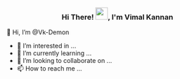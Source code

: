 <h3 align="center">
  Hi There! <img src="https://media.giphy.com/media/hvRJCLFzcasrR4ia7z/giphy.gif" width="28">, I'm Vimal Kannan
</h3>

👋 Hi, I’m @Vk-Demon
- 👀 I’m interested in ...
- 🌱 I’m currently learning ...
- 💞️ I’m looking to collaborate on ...
- 📫 How to reach me ...
